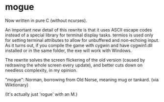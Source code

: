# mogue
Now written in pure C (without ncurses).

An important new detail of this rewrite is that it uses ASCII escape codes instead of a special library for terminal display tasks. termios is used only for setting terminal attributes to allow for unbuffered and non-echoing input. As it turns out, if you compile the game with cygwin and have cygwin1.dll installed or in the same folder, the exe will work with Windows.

The rewrite solves the screen flickering of the old version (caused by redrawing the whole screen every update), and better cuts down on needless complexity, in my opinion.

"mogue": Norman, borrowing from Old Norse, meaning mug or tankard. (via Wiktionary)

(It's actually just 'rogue' with an M.)
